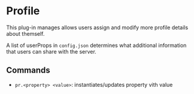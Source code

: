 # Profile

This plug-in manages allows users assign and modify more profile details about themself.

A list of userProps in `config.json` determines what additional information that users can share with the server.
## Commands

- `pr.<property> <value>`: instantiates/updates property <property> vith value <value>
